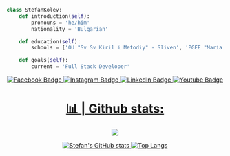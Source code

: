 <!--<div align=center>
    <img src=https://github.com/s-kolevv/SoftUni-Software-Engineering/assets/68730434/2cb67782-1b14-40aa-9dc4-b6936ab83ecb>
</div>-->
```py
class StefanKolev:
    def introduction(self):
        pronouns = 'he/him'
        nationality = 'Bulgarian'

    def education(self):
        schools = ['OU "Sv Sv Kiril i Metodiy" - Sliven', 'PGEE "Maria Kiuri" - Sliven', 'Software University']

    def goals(self):
        current = 'Full Stack Developer'
```

<div align="center">
<div id="badges">
    <a href="https://www.facebook.com/s.kolevvv">
    <img src="https://img.shields.io/badge/Facebook-111?style=for-the-badge&logo=facebook&logoColor=5e97ff" alt="Facebook Badge"/>
  <a href="https://www.instagram.com/s.kolevv">
    <img src="https://img.shields.io/badge/Instagram-111?style=for-the-badge&logo=instagram&logoColor=ffbc2b" alt="Instagram Badge"/>
  <a href="https://www.linkedin.com/in/s-kolevv">
   <img src="https://img.shields.io/badge/Linkedin-111?style=for-the-badge&logo=linkedin&logoColor=1156d6" alt="LinkedIn Badge"/>
  <a href="https://www.youtube.com/@s.kolevv">
    <img src="https://img.shields.io/badge/YouTube-111?style=for-the-badge&logo=youtube&logoColor=fc2b2b" alt="Youtube Badge"/>
</div>
  </div>
  </details>
<h1 align="center"> 📊 | Github stats: </h1>

<div align="center">

  ![](https://komarev.com/ghpvc/?username=s-kolevv&color=de2316)
  
![Stefan's GitHub stats](https://github-readme-stats.vercel.app/api?username=s-kolevv&show_icons=true&theme=shadow_red&border_color=00000000&title_color=de2316&text_color=bfbfbf&icon_color=b83930) [![Top Langs](https://github-readme-stats.vercel.app/api/top-langs/?username=s-kolevv&theme=shadow_red&border_color=00000000&title_color=de2316&text_color=bfbfbf)](https://github.com/stefankolevv/github-readme-stats)
